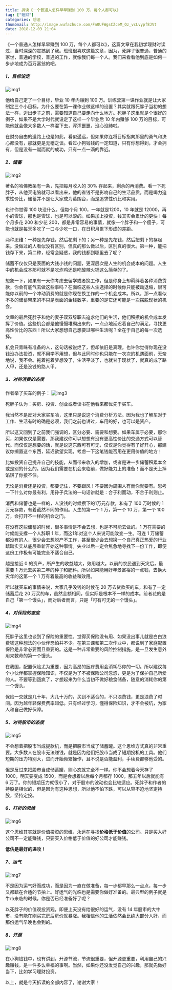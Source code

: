 ```yaml
---
title: 拆读《一个普通人怎样早早赚到 100 万，每个人都可以》
tag: ["理财"]
categories: 想法
thumbnail: http://image.wufazhuce.com/Fn0UFWgsCZceM_Qz_vcLvypf8JVt
date: 2018-12-03 21:04
---
```


《一个普通人怎样早早赚到 100 万，每个人都可以》，这篇文章在我初学理财时读过，当时深深的震撼到了我。班班很喜欢这篇文章，因为，死胖子很普通，普通的家世，普通的学校，普通的工作，就像我们每一个人。我们来看看他到底是如何一步步地成为百万富翁的吧。

##### 1、目标设定

![img1](https://i.loli.net/2018/11/22/5bf63daaf12ac.png)

他给自己定了一个目标，毕业 10 年内赚到 100 万。训练营第一课作业就是让大家制定三个小目标，为什么要在第一课作业做这样的设置？其实就跟死胖子当初的想法一样，迈出步子之前，需要知道自己要走向什么地方。死胖子这里就是个很好的例子，如果不是大学时代就设定了这样一个毕业后 10 年内赚够 100 万的目标，可能他就会像大多数人一样混下去，浑浑噩噩，没心没肺啦。

在财务自由的道路上也是如此，看似遥远，但如果你连将目标指向那里的勇气和决心都没有，那就更是无稽之谈。看过小狗钱钱的一定知道，只有你想得到，才会拥有，但是没有一蹴而就的成功，只有一点一滴的靠近。

##### 2、储蓄

![img2](https://i.loli.net/2018/11/22/5bf63dcd80414.png)

著名的哈佛教条有一条，先把每月收入的 30% 存起来，剩余的再消费。看一下死胖子，从他买电脑就可以看出来，他的省钱不是影响自己的生活品质，而是竭力追求性价比，储蓄并不是让大家成为葛朗台，而是追求性价比和实用。

也许你觉得 100 块没什么，但每个月 100，一年就是1200，10 年就是 12000，再小的雪球，那也是雪球，也是可以滚的。如果加上投资，钱其实会累计的更快！每个月多花 200 和少花 200，都是非常容易的事情，就像一个胖子和一个瘦子，可能也就是每天多吃了一口与少吃一口，在日积月累下形成的差距。

两种思维：一种是先存钱，然后花剩下的；另一种是先花钱，然后把剩下的存起来。没做过的人看似没有区别，但真的那么做以后，区别真的很大。第一种，能把钱存下来，第二种，经常会疑惑，我的钱都到哪里去了呢？

储蓄不仅仅只是表面的大钱小钱的问题，更深层次是人生的机会成本的问题。人生中的机会成本那可就不是吃炸鸡还是吃酸辣火锅这么简单的了。

想象一下，如果有一天你考虑去留学或者换工作，但是你身上却羁绊着各种消费贷款，你会有底气去做这些事吗？在面临这些人生选择的时候你只能被动退缩，很可能你以前的一个冲动消费的就是你现在换工作的一个机会成本。所以，那一点看似不多的储蓄带来的不只是表面的金钱数字，重要的是它还可能是一次摆脱现状的机会。

文章的最后死胖子和他的妻子双双辞职去追求他们的生活，他们积攒的机会成本发挥了价值。这些机会都是他慢慢堆砌出来的，一点点地延迟着自己的满足，寻找更高性价比的东西！所以大家想想自己想要过哪种生活呢？全在于自己的每一次选择。

机会只青睐有准备的人，这句话被说烂了，但却依旧是真理。也许你觉得你现在没钱没办法投资，就不用学不用想，但与此同时你也只能在一次次的机遇面前，无奈地说，我不会。拖着拖着梦想没了，生活平淡了，也就甘于现状了，就真的成了路人甲，还是没钱的路人甲。

##### 3、对待消费的态度

作者举了买车的例子：
![img3](https://i.loli.net/2018/11/22/5bf63e3aa399a.png)

死胖子认为：买房、投资、创业或者读书在他看来都优先于买车。

我当然不是反对大家买车哈，这里只是说这个消费分析方法。因为我也了解车对于工作、生活有时的确是必须，我们之前也讲过，车用的好，也可以是资产。

所以这又回到了之前我们强调的，区分必要、需要和想要。如果车属于必要，那你买，如果仅仅是需要，那我建议你可以想想有没有更高性价比的交通方式可以替代。而仅仅是想要的话，就是说这东西可有可无，仅仅是你觉得有了好开心，那建议你搁置这个东西，延迟欲望实现，考虑一下这笔钱能否用在更用价值的地方！

比如投资自己提升自己的技能，从而带来收入的增加，或者是进一步储蓄积累本金或是别的什么的。因为我们需要在机会来临前，做好能力上的准备！而不是天上掉馅饼了你接不住。

无论是消费还是投资，都要记住，不要跟风！不要因为周围人有而你就要有。思考一下什么对你最有利，用孙子兵法的一句话讲就是：合于利而动，不合于利则止。

消费和储蓄也是一样的，人没钱的时候攒下的1万元存款，和有了 100 万时候的 1 万元存款，有着截然不同的作用。人生的第一个 1 万，第一个 10 万，第一个 100 万，会打开不一样的机会之门。

在没有这些储蓄的时候，很多事情是不会去想，也是不可能去做的。1 万在需要的时候能支撑一个人辞职 1 年，而这1年对这个人来说可能改变一生。可连 1 万储蓄都没有的人，很少会去想脱产不工作，甚至很少会去想换一个自己真正热爱的行业踏踏实实从底层重新开始这种事情。失业以后一定会焦急地寻找下一份工作，即便这份工作极有可能完全不适合自己。

越是接近 0 的资产，所产生的收益越大，效用越大。以前的农民遇到天灾后，最需要 1 万元去买第二年的种子和肥料。所以如果能用好年景富裕的一点钱，去换大灾年的这第一个 1 万有着最高的收益和效用。

所以就买车的事情来说，大家几乎没钱的时候花 20 万去贷款买的车，和有了一定储蓄后花 20 万买的车，虽然金额相同，但实际是根本不一样的成本。前者花的是自己「第一个馒头」，而对后者而言，只是「可有可无的一个馒头」。

##### 4、对保险的态度

![img4](https://i.loli.net/2018/11/22/5bf63e53dcbb5.png)

死胖子这里也谈到了保险的重要性。觉得买保险没有用、如果没出事儿就是白白浪费钱这种想法的小伙伴恐怕并不少。在第三课和第二次作业中，都说到了家庭配置保险是非常必要而且重要的。这是一种非常重要的风险控制措施，是一旦发生意外用来救命的第一个馒头。

在我国，配置保险尤为重要，因为高昂的医疗费用会消耗尽你的一切。所以建议每个小伙伴都掌握保险知识，不仅是为了不被保险公司忽悠，更是为了保护自己所爱的人。不要等到饿疯了，才想起来为什么当初不做好粮食储备，随意的消耗你的第一个馒头。

保险一交就是几十年，大几十万的，买到不适合的，不只浪费钱，更是浪费了时间。因为越年轻保费费率越低。只有经过学习，懂得保险知识，才不会被坑，为家人和自己做好保障。

##### 5、对待股市的态度

![img5](https://i.loli.net/2018/11/22/5bf63e6a3df69.png)

不会想着把股市当成提款机，而是把股市当成了储蓄罐。这个思维方式真的非常重要。大多数人在股市无法赚钱，就是因为他们把股市当成了短期投机的工具。他们短期的压力特别大，进而开始频繁操作，且不说是否能盈利，手续费都够他受的。

但是反过来把股市当成储蓄罐，则心态就完全不一样。你不会想着今天存了 1000，明天要变成 1500，而是会想着以后每个月都存 1000，那五年以后就能有 6 万了。你的短期压力就很小了，对于股市的波动也会比较适应。死胖子和作者的持股是相似的，但是因为有这种思想，所以他不怕下跌，可以从容不迫地坚定持股，坚持定投。

##### 6、打折的思维

![img6](https://i.loli.net/2018/11/22/5bf63ebb82984.png)

这个思维其实就是价值投资的思维，永远在寻找**价格低于价值**的公司。只是买入好公司不一定能赚钱，只要买入价格低于价值的好公司才能赚钱。

**低估是最好的进攻！**

##### 7、运气

![img7](https://i.loli.net/2018/11/22/5bf63e8904dbd.png)

不是因为运气好而成功，而是因为一直在做准备，每一步都早那么一点点，每一步又都踏在合适的节拍上。好运气的光临也是需要你做好准备的。最典型的例子就是牛市来临的时候，你是否已经准备好了呢？

以死胖子的价值观投资观，即便上天没有给很好的运气，没有 14 年股市的大牛市，没有能在刚买完房后房价就暴涨。我相信他的生活依然会比绝大部分人好，而那份运气早晚也会到的。

##### 8、开源

![img8](https://i.loli.net/2018/11/22/5bf63e98d9328.png)

在小狗钱钱中，也有讲到，开源节流，节流很重要，但开源更重要，利用自己的兴趣赚钱，是一件多么幸福的事啊。当然，如果你还没发觉自己的兴趣，那就先做好当下，比如学习理财投资。

以上，就是今天拆读的全部内容了，谢谢大家！